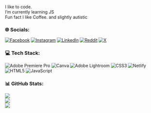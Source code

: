 
<br>I like to code.<br>I’m currently learning JS<br>Fun fact I like Coffee. and slightly autistic


### 🌐 Socials:
[![Facebook](https://img.shields.io/badge/Facebook-%231877F2.svg?logo=Facebook&logoColor=white)](https://facebook.com/hheshanj) [![Instagram](https://img.shields.io/badge/Instagram-%23E4405F.svg?logo=Instagram&logoColor=white)](https://instagram.com/heshan_jj) [![LinkedIn](https://img.shields.io/badge/LinkedIn-%230077B5.svg?logo=linkedin&logoColor=white)](https://linkedin.com/in/heshan-jayakody-6a2a71270) [![Reddit](https://img.shields.io/badge/Reddit-%23FF4500.svg?logo=Reddit&logoColor=white)](https://reddit.com/user/Appropriate-Show8753) [![X](https://img.shields.io/badge/X-black.svg?logo=X&logoColor=white)](https://x.com/heshan_jayakody) 

### 💻 Tech Stack:
![Adobe Premiere Pro](https://img.shields.io/badge/Adobe%20Premiere%20Pro-9999FF.svg?style=for-the-badge&logo=Adobe%20Premiere%20Pro&logoColor=white) ![Canva](https://img.shields.io/badge/Canva-%2300C4CC.svg?style=for-the-badge&logo=Canva&logoColor=white) ![Adobe Lightroom](https://img.shields.io/badge/Adobe%20Lightroom-31A8FF.svg?style=for-the-badge&logo=Adobe%20Lightroom&logoColor=white) ![CSS3](https://img.shields.io/badge/css3-%231572B6.svg?style=for-the-badge&logo=css3&logoColor=white) ![Netlify](https://img.shields.io/badge/netlify-%23000000.svg?style=for-the-badge&logo=netlify&logoColor=#00C7B7) ![HTML5](https://img.shields.io/badge/html5-%23E34F26.svg?style=for-the-badge&logo=html5&logoColor=white) ![JavaScript](https://img.shields.io/badge/javascript-%23323330.svg?style=for-the-badge&logo=javascript&logoColor=%23F7DF1E)
### 📊 GitHub Stats:
![](https://github-readme-stats.vercel.app/api?username=hheshanj&theme=tokyonight&hide_border=true&include_all_commits=true&count_private=true)<br/>
![](https://nirzak-streak-stats.vercel.app/?user=hheshanj&theme=tokyonight&hide_border=true)<br/>
![](https://github-readme-stats.vercel.app/api/top-langs/?username=hheshanj&theme=tokyonight&hide_border=true&include_all_commits=true&count_private=true&layout=compact)

<!-- Proudly created with GPRM ( https://gprm.itsvg.in ) -->

